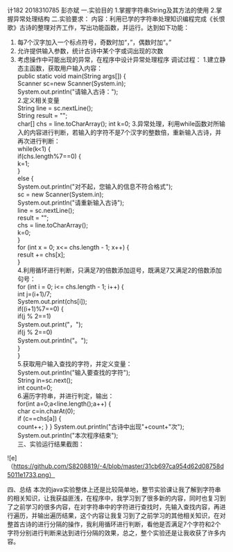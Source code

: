 计182 2018310785 彭亦斌
一.实验目的
1.掌握字符串String及其方法的使用
2.掌握异常处理结构
二.实验要求：
内容：利用已学的字符串处理知识编程完成《长恨歌》古诗的整理对齐工作，写出功能函数，并运行。达到如下功能：
1.	每7个汉字加入一个标点符号，奇数时加“，”，偶数时加“。”
2.	允许提供输入参数，统计古诗中某个字或词出现的次数
3.	考虑操作中可能出现的异常，在程序中设计异常处理程序
调试过程：
1.建立静态主函数，获取用户输入内容：  
	public static void main(String args[]) {  
		Scanner sc=new Scanner(System.in);  
		System.out.println("请输入古诗：");  
 2.定义相关变量   
 		String line = sc.nextLine();  
    String result = "";  
    char[] chs = line.toCharArray();
    int k=0;
 3.异常处理，利用while函数对所输入的内容进行判断，若输入的字符不是7个汉字的整数倍，重新输入古诗，并再次进行判断：  
 		while(k<1) {  
			if(chs.length%7==0) {  
				k=1;  
			}  
			else {  
				System.out.println("对不起，您输入的信息不符合格式");  
				sc = new Scanner(System.in);  
				System.out.println("请重新输入古诗");  
				line = sc.nextLine();  
				result = "";  
				chs = line.toCharArray();  
				k=0;  
			}  
      			for (int x = 0; x<= chs.length - 1; x++) {  
				result += chs[x];  
			}  
4.利用循环进行判断，只满足7的倍数添加逗号，既满足7又满足2的倍数添加句号：  
		for (int i = 0; i<= chs.length - 1; i++) {  
			int j=(i+1)/7;  
			System.out.print(chs[i]);  
			if((i+1)%7==0) {  
				if(j % 2==1)  
					System.out.print("，");  
				if(j % 2==0)  
					System.out.println("。");  
			}  
		}  
5.获取用户输入查找的字符，并定义变量：  
		System.out.println("输入要查找的字符");    
		String in=sc.next();  
    int count=0;  
6.遍历字符串，并进行判定，输出：  
		for(int a=0;a<line.length();a++) {  
			char c=in.charAt(0);  
			if (c==chs[a]) {  
			    count++;
			   }
		}
		 System.out.println("古诗中出现"+count+"次");  
		 System.out.println("本次程序结束");  
三、实验运行结果截图：

![e]（https://github.com/S8208819/-4/blob/master/31cb697ca954d62d08758d5011e1733.png）

四、总结
  本次的java实验整体上还是比较简单地，整节实验课让我了解到字符串的相关知识，让我获益匪浅，在程序中，我学习到了很多新的内容，同时也复习到了之前学习的很多内容，在对字符串中的字符进行查找时，先输入查找内容，再进行遍历，并输出遍历结果，这个内容让我复习到了之前学习的其他相关知识，在对整首古诗的进行分隔的操作，我利用循环进行判断，看他是否满足7个字符和2个字符分别进行判断来达到进行分隔的效果，总之，整个实验还是让我收获了许多内容。
    
